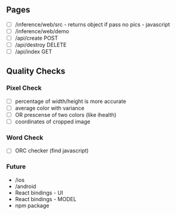 ## Pages

- [ ] /inference/web/src - returns object if pass no pics - javascript
- [ ] /inference/web/demo
- [ ] /api/create POST
- [ ] /api/destroy DELETE
- [ ] /api/index GET

## Quality Checks

### Pixel Check

- [ ] percentage of width/height is more accurate
- [ ] average color with variance 
- [ ] OR prescense of two colors (like ihealth)
- [ ] coordinates of cropped image

### Word Check

- [ ] ORC checker (find javascript)


### Future

- /ios 
- /android 
- React bindings - UI
- React bindings - MODEL
- npm package

